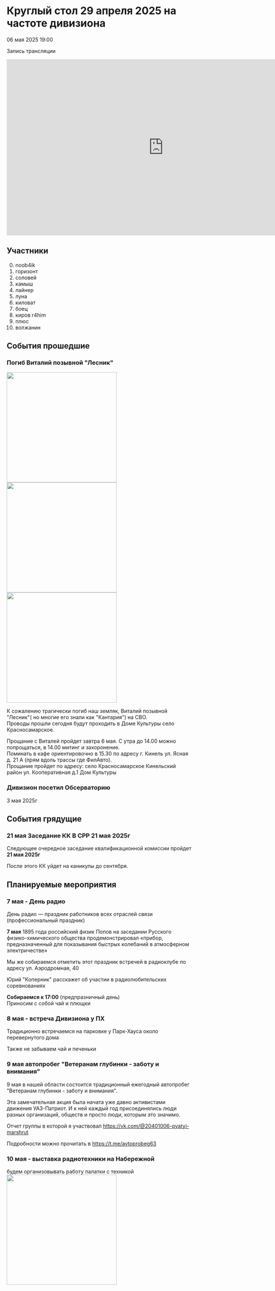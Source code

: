 # Круглый стол 29 апреля 2025 на частоте дивизиона
06 мая 2025 19:00

Запись трансляции
<iframe src="https://vkvideo.ru/video_ext.php?oid=5280939&id=456239069&hd=2&hash=90f6148d8c9b9ac0" width="853" height="480" allow="autoplay; encrypted-media; fullscreen; picture-in-picture; screen-wake-lock;" frameborder="0" allowfullscreen></iframe>


## Участники
0. noob4ik
1. горизонт
2. соловей
3. камыш
4. лайнер
5. луна
6. киловат
7. боец
8. киров r4him
9. плюс
10. волжанин


## События прошедшие
### Погиб Виталий позывной "Лесник"

<img src="../files/lesnik_1.png" width="300" />
<img src="../files/lesnik_2.png" width="300" />
<img src="../files/lesnik_3.png" width="300" />

К сожалению трагически погиб наш земляк, Виталий позывной "Лесник"( но многие его знали как "Кантария") на СВО.  
Проводы прошли сегодня будут проходить в Доме Культуры село Красносамарское. 

Прощание с Виталей пройдет завтра 6 мая. С утра до 14.00 можно попрощаться, в 14.00 митинг и захоронение.  
Поминать в кафе ориентировочно в 15.30 по адресу г. Кинель ул. Ясная д. 21 А (прям вдоль трассы где ФилАвто).   
Прощание пройдет по адресу: село Красносамарское Кинельский район ул. Кооперативная д.1 Дом Культуры  

### Дивизион посетил Обсерваторию
3 мая 2025г 

## События грядущие
### 21 мая Заседание КК В СРР 21 мая 2025г
Следующее очередное заседание квалификационной комиссии пройдет **21 мая 2025г**

После этого КК уйдет на каникулы до сентября.

## Планируемые мероприятия

### 7 мая - День радио
День радио — праздник работников всех отраслей связи (профессиональный праздник)

**7 мая** 1895 года российский физик Попов на заседании Русского физико-химического общества продемонстрировал «прибор, предназначенный для показывания быстрых колебаний в атмосферном электричестве»

Мы же собираемся отметить этот праздник встречей в радиоклубе по адресу ул. Аэродромная, 40

Юрий "Коперник" расскажет об участии в радиолюбительских соревнованиях

**Собираемся к 17:00** (предпразничный день)  
Приносим с собой чай и плющки

### 8 мая - встреча Дивизиона у ПХ
Традиционно встречаемся на парковке у Парк-Хауса около перевернутого дома

Также не забываем чай и печеньки

### 9 мая автопробег "Ветеранам глубинки - заботу и внимания"
9 мая в нашей области состоится традиционный ежегодный автопробег "Ветеранам глубинки - заботу и внимания".  

Эта замечательная акция была начата уже давно активистами движения УАЗ-Патриот.  И к ней каждый год присоединялись люди разных организаций, обществ и просто люди, которым это значимо. 

Отчет группы в которой я участвовал https://vk.com/@20401006-pyatyi-marshrut

Подробности можно прочитать в https://t.me/avtoprobeg63

### 10 мая - выставка радиотехники на Набережной

будем организовывать работу палатки с техникой 
<img src="../files/palatka_s_tehnikoy_kavdracycle.png" width="300" />

